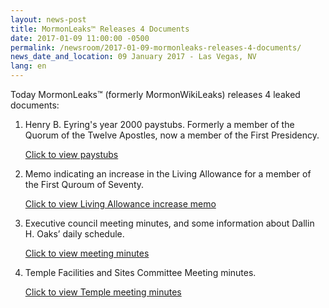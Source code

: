 ```yaml
---
layout: news-post
title: MormonLeaks™ Releases 4 Documents
date: 2017-01-09 11:00:00 -0500
permalink: /newsroom/2017-01-09-mormonleaks-releases-4-documents/
news_date_and_location: 09 January 2017 - Las Vegas, NV
lang: en
---
```

Today MormonLeaks™ (formerly MormonWikiLeaks) releases  4 leaked documents:

1. Henry B. Eyring's year 2000 paystubs. Formerly a member of the Quorum of the Twelve Apostles, now a member of the First Presidency. 
	
	[Click to view paystubs](http://docdro.id/GEbupXj)

2. Memo indicating an increase in the Living Allowance for a member of the First Quroum of Seventy. 

	[Click to view Living Allowance increase memo](http://docdro.id/JlekSUK)

3. Executive council meeting minutes, and some information about Dallin H. Oaks’ daily schedule. 

	[Click to view meeting minutes](http://docdro.id/LaF5sVU)

4. Temple Facilities and Sites Committee Meeting minutes. 

	[Click to view Temple meeting minutes](http://docdro.id/7U5qvXl)
